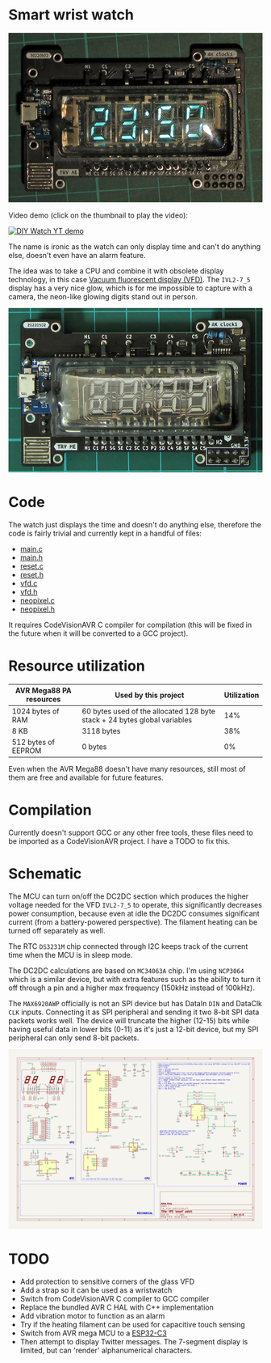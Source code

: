 # Smart wrist watch

![Display on](https://raw.githubusercontent.com/AntonKrug/smart_watch_mk2/assets/images/photo00.jpg)


Video demo (click on the thumbnail to play the video):

[![DIY Watch YT demo](https://img.youtube.com/vi/cu711Lb3NEY/0.jpg)](https://youtu.be/cu711Lb3NEY)


The name is ironic as the watch can only display time and can't do anything else, doesn't even have an alarm feature.

The idea was to take a CPU and combine it with obsolete display technology, in this case [Vacuum fluorescent display (VFD)](https://en.wikipedia.org/wiki/Vacuum_fluorescent_display). The `IVL2-7_5` display has a very nice glow, which is for me impossible to capture with a camera, the neon-like glowing digits stand out in person.


![Display off](https://raw.githubusercontent.com/AntonKrug/smart_watch_mk2/assets/images/photo01.jpg)


# Code

The watch just displays the time and doesn't do anything else, therefore the code is fairly trivial and currently kept in a handful of files:

- [main.c](https://github.com/AntonKrug/smart_watch_mk2/blob/main/main.c)
- [main.h](https://github.com/AntonKrug/smart_watch_mk2/blob/main/main.h)
- [reset.c](https://github.com/AntonKrug/smart_watch_mk2/blob/main/reset.c)
- [reset.h](https://github.com/AntonKrug/smart_watch_mk2/blob/main/reset.h)
- [vfd.c](https://github.com/AntonKrug/smart_watch_mk2/blob/main/vfd.c)
- [vfd.h](https://github.com/AntonKrug/smart_watch_mk2/blob/main/vfd.h)
- [neopixel.c](https://github.com/AntonKrug/smart_watch_mk2/blob/main/neopixel.c)
- [neopixel.h](https://github.com/AntonKrug/smart_watch_mk2/blob/main/neopixel.h)

It requires CodeVisionAVR C compiler for compilation (this will be fixed in the future when it will be converted to a GCC project).


# Resource utilization

| AVR Mega88 PA resources  | Used by this project  | Utilization  |
| ------------------------ | --------------------- | ------------ |
| 1024 bytes of RAM | 60 bytes used of the allocated 128 byte stack + 24 bytes global variables | 14%   |
| 8 KB | 3118 bytes | 38% |
| 512 bytes of EEPROM | 0 bytes | 0% |

Even when the AVR Mega88 doesn't have many resources, still most of them are free and available for future features.


# Compilation

Currently doesn't support GCC or any other free tools, these files need to be imported as a CodeVisionAVR project. I have a TODO to fix this.

# Schematic

The MCU can turn on/off the DC2DC section which produces the higher voltage needed for the VFD `IVL2-7_5` to operate,
this significantly decreases power consumption, because even at idle the DC2DC consumes significant current (from a battery-powered perspective). The filament heating can be turned off separately as well.

The RTC `DS3231M` chip connected through I2C keeps track of the current time when the MCU is in sleep mode.

The DC2DC calculations are based on `MC34063A` chip. I'm using `NCP3064` which is a similar device, but with extra features such as the ability to turn it off through a pin and a higher max frequency (150kHz instead of 100kHz).

The `MAX6920AWP` officially is not an SPI device but has DataIn `DIN` and DataClk `CLK` inputs. Connecting it as SPI peripheral and sending it two 8-bit SPI data packets works well. The device will truncate the higher (12-15) bits while having useful data in lower bits (0-11) as it's just a 12-bit device, but my SPI peripheral can only send 8-bit packets.

![schematic](https://raw.githubusercontent.com/AntonKrug/smart_watch_mk2/assets/images/schematic.png)


# TODO

- Add protection to sensitive corners of the glass VFD
- Add a strap so it can be used as a wristwatch
- Switch from CodeVisionAVR C compiler to GCC compiler
- Replace the bundled AVR C HAL with C++ implementation
- Add vibration motor to function as an alarm
- Try if the heating filament can be used for capacitive touch sensing
- Switch from AVR mega MCU to a [ESP32-C3](https://www.espressif.com/en/products/socs/esp32-c3)
- Then attempt to display Twitter messages. The 7-segment display is limited, but can 'render' alphanumerical characters.

